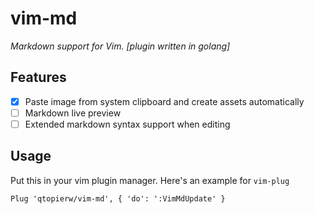 # vim-md

*Markdown support for Vim. [plugin written in golang]*

## Features

- [x] Paste image from system clipboard and create assets automatically
- [ ] Markdown live preview
- [ ] Extended markdown syntax support when editing

## Usage

Put this in your vim plugin manager. Here's an example for `vim-plug`

```vimscript
Plug 'qtopierw/vim-md', { 'do': ':VimMdUpdate' }
```
